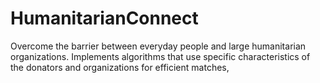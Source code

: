# HumanitarianConnect
Overcome the barrier between everyday people and large humanitarian organizations. Implements algorithms that use specific characteristics of the donators and organizations for efficient matches,
